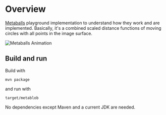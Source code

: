 # Overview

[Metaballs](https://en.wikipedia.org/wiki/Metaballs) playground implementation to understand
how they work and are implemented. Basically, it's a combined
scaled distance functions of moving circles with all points in the
image surface.


![Metaballs Animation](https://raw.githubusercontent.com/mlesniak/metablobs/main/animation.gif)

## Build and run

Build with

    mvn package

and run with
    
    target/metablob

No dependencies except Maven and a current JDK are needed.